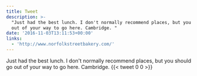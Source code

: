 ```yaml
---
title: Tweet
description: >-
  "Just had the best lunch. I don't normally recommend places, but you should go
  out of your way to go here. Cambridge. "
date: '2016-11-03T13:11:53+00:00'
links:
  - 'http://www.norfolkstreetbakery.com/'
---
```

Just had the best lunch. I don't normally recommend places, but you should go out of your way to go here. Cambridge. 
      {{< tweet 0 0 >}}
    
